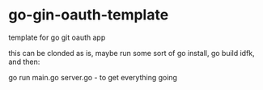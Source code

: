 # go-gin-oauth-template
template for go git oauth app

this can be clonded as is, maybe run some sort of go install, go build idfk, and then:


go run main.go server.go - to get everything going
 
